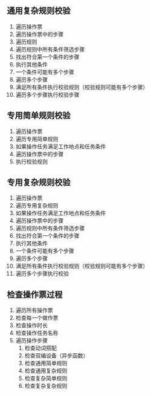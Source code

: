 ## 通用复杂规则校验
1. 遍历操作票
2. 遍历操作票中的步骤
3. 遍历规则
4. 遍历规则中所有条件筛选步骤
5. 找出符合第一个条件的步骤
6. 执行其他条件
7. 一个条件可能有多个步骤
8. 遍历多个步骤
9. 满足所有条件执行校验规则（校验规则可能有多个步骤）
10. 遍历多个步骤执行校验步骤

## 专用简单规则校验
1. 遍历操作票
3. 遍历专用简单规则
4. 如果操作任务满足工作地点和任务条件
2. 遍历操作票中的步骤
5. 执行校验规则

## 专用复杂规则校验
1. 遍历操作票
2. 遍历专用复杂规则
3. 如果操作任务满足工作地点和任务条件
4. 遍历操作票中的步骤
5. 遍历规则中所有条件筛选步骤
6. 找出符合第一个条件的步骤
7. 执行其他条件
8. 一个条件可能有多个步骤
9.  遍历多个步骤
10. 满足所有条件执行校验规则（校验规则可能有多个步骤）
11. 遍历多个步骤执行校验

## 检查操作票过程

1. 遍历所有操作票
2. 检查每一个做作票
3. 检查操作时长
4. 检查操作任务名称
5. 遍历操作步骤
   1. 检查动词搭配
   2. 检查双编设备（异步函数）
   3. 检查通用简单规则
   4. 检查通用复杂规则
   5. 检查复杂简单规则
   6. 检查复杂复杂规则